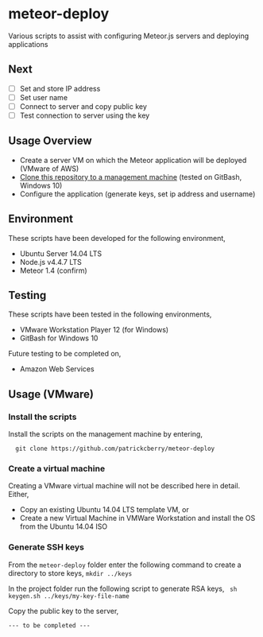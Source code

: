 # meteor-deploy
Various scripts to assist with configuring Meteor.js servers and deploying applications

## Next
- [ ] Set and store IP address
- [ ] Set user name
- [ ] Connect to server and copy public key
- [ ] Test connection to server using the key

## Usage Overview
+ Create a server VM on which the Meteor application will be deployed (VMware of AWS)
+ [Clone this repository to a management machine](#Install-the-scripts) (tested on GitBash, Windows 10)
+ Configure the application (generate keys, set ip address and username)

## Environment

These scripts have been developed for the following environment,
+ Ubuntu Server 14.04 LTS
+ Node.js v4.4.7 LTS
+ Meteor 1.4 (confirm)

## Testing 

These scripts have been tested in the following environments,
+ VMware Workstation Player 12 (for Windows)
+ GitBash for Windows 10

Future testing to be completed on,
+ Amazon Web Services

## Usage (VMware)

### Install the scripts

Install the scripts on the management machine by entering,

```
  git clone https://github.com/patrickcberry/meteor-deploy
```

### Create a virtual machine

Creating a VMware virtual machine will not be described here in detail. Either,
+ Copy an existing Ubuntu 14.04 LTS template VM, or
+ Create a new Virtual Machine in VMWare Workstation and install the OS from the Ubuntu 14.04 ISO

### Generate SSH keys

From the ```meteor-deploy``` folder enter the following command to create a directory to store keys, 
```mkdir ../keys```

In the project folder run the following script to generate RSA keys,
``` sh keygen.sh ../keys/my-key-file-name```

Copy the public key to the server,

``` --- to be completed --- ```


